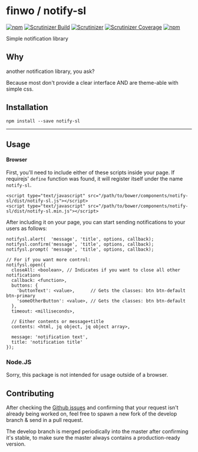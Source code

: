 # finwo / notify-sl

[![npm](https://img.shields.io/npm/v/notify-sl.svg?style=flat-square)](https://npmjs.com/package/notify-sl/)
[![Scrutinizer Build](https://img.shields.io/scrutinizer/build/g/finwo/js-notify-sl.svg?style=flat-square)](https://scrutinizer-ci.com/g/finwo/js-notify-sl/)
[![Scrutinizer](https://img.shields.io/scrutinizer/g/finwo/js-notify-sl.svg?style=flat-square)](https://scrutinizer-ci.com/g/finwo/js-notify-sl/)
[![Scrutinizer Coverage](https://img.shields.io/scrutinizer/coverage/g/finwo/js-notify-sl.svg?style=flat-square)](https://scrutinizer-ci.com/g/finwo/js-notify-sl/)
[![npm](https://img.shields.io/npm/l/notify-sl.svg?style=flat-square)](https://npmjs.com/package/notify-sl/)

Simple notification library

## Why

another notification library, you ask?

Because most don't provide a clear interface AND are theme-able with simple css.

## Installation

```
npm install --save notify-sl
```

---

## Usage

#### Browser

First, you'll need to include either of these scripts inside your page. If requirejs' `define` function was found, it will register itself under the name `notify-sl`.

```
<script type="text/javascript" src="/path/to/bower/components/notify-sl/dist/notify-sl.js"></script>
<script type="text/javascript" src="/path/to/bower/components/notify-sl/dist/notify-sl.min.js"></script>
```

After including it on your page, you can start sending notifications to your users as follows:

```
notifysl.alert(  'message', 'title', options, callback);
notifysl.confirm('message', 'title', options, callback);
notifysl.prompt( 'message', 'title', options, callback);

// For if you want more control:
notifysl.open({
  closeAll: <boolean>, // Indicates if you want to close all other notifications
  callback: <function>,
  buttons: {
    'buttonText': <value>,      // Gets the classes: btn btn-default btn-primary
    'someOtherButton': <value>, // Gets the classes: btn btn-default
  },
  timeout: <milliseconds>,
  
  // Either contents or message+title
  contents: <html, jq object, jq object array>,
  
  message: 'notification text',
  title: 'notification title'
});
```

### Node.JS

Sorry, this package is not intended for usage outside of a browser.

## Contributing

After checking the [Github issues](https://github.com/finwo/js-notify-sl/issues) and confirming that your request isn't already being worked on, feel free to spawn a new fork of the develop branch & send in a pull request.

The develop branch is merged periodically into the master after confirming it's stable, to make sure the master always contains a production-ready version.
